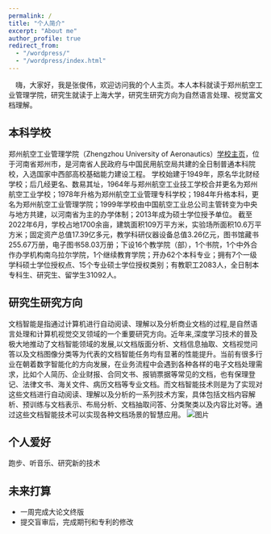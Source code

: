 ```yaml
---
permalink: /
title: "个人简介"
excerpt: "About me"
author_profile: true
redirect_from: 
  - "/wordpress/"
  - "/wordpress/index.html"
---
```


<!-- {% include base_path %} -->
　嗨，大家好，我是张俊伟，欢迎访问我的个人主页。本人本科就读于郑州航空工业管理学院，研究生就读于上海大学，研究生研究方向为自然语言处理、视觉富文档理解。

## 本科学校
<!-- I use qualitative, quantitative, and computational methods to holistically investigate socio-technical systems of technology and knowledge production. I have a particular focus on decentralized communities and institutions, such as open source software, scientific research, peer production platforms (like Wikipedia), and social media sites. Most of my previous work has focused on [Wikipedia](http://enwp.org/Wikipedia), where I've studied the people and algorithms that produce and maintain an open encyclopedia. I’ve also studied scientific research networks and projects, including the [Long-Term Ecological Research Network](https://lternet.edu/), the [Open Science Grid](https://www.opensciencegrid.org/), and the [Moore-Sloan Data Science Environments](http://msdse.org/). I study topics including newcomer socialization, cooperation and conflict, community governance, specialization and professionalization, information verification and quality control, hackathons and community workshops, the roles of support staff and technicians, bias and discrimination, and diversity and inclusion. I also often focus on how these issues all intersect with and are embedded in the design of software and automated systems. -->

郑州航空工业管理学院（Zhengzhou University of Aeronautics）[学校主页](http://zua.edu.cn/)，位于河南省郑州市，是河南省人民政府与中国民用航空局共建的全日制普通本科院校，入选国家中西部高校基础能力建设工程。
学校始建于1949年，原名华北财经学校；后几经更名、数易其址，1964年与郑州航空工业技工学校合并更名为郑州航空工业学校；1978年升格为郑州航空工业管理专科学校；1984年升格本科，更名为郑州航空工业管理学院；1999年学校由中国航空工业总公司主管转变为中央与地方共建，以河南省为主的办学体制；2013年成为硕士学位授予单位。
截至2022年6月，学校占地1700余亩，建筑面积109万平方米，实验场所面积10.6万平方米；固定资产总值17.39亿多元，教学科研仪器设备总值3.26亿元，图书馆藏书255.67万册，电子图书58.03万册；下设16个教学院（部），1个书院，1个中外合作办学机构南乌拉尔学院，1个继续教育学院；开办62个本科专业；拥有7个一级学科硕士学位授权点、15个专业硕士学位授权类别；有教职工2083人，全日制本专科生、研究生、留学生31092人。

<!-- I received my Ph.D from the [UC-Berkeley School of Information](http://ischool.berkeley.edu), my M.A. from the [Communication, Culture, and Technology program](http://cct.georgetown.edu) at Georgetown University, and my B.A. in [the Humanities program](https://liberalarts.utexas.edu/humanities/) at the University of Texas at Austin. For just under five years after receiving my Ph.D, I was at the [Berkeley Institute for Data Science](https://bids.berkeley.edu) as a staff ethnographer. At BIDS, I was first a postdoctoral scholar, then became a principal investigator and led several research and education efforts, including the institute’s Data Science Studies efforts and the [Best Practices in Data Science](https://osf.io/ctfqn/) series.
 -->
## 研究生研究方向
文档智能是指通过计算机进行自动阅读、理解以及分析商业文档的过程,是自然语言处理和计算机视觉交叉领域的一个重要研究方向。近年来,深度学习技术的普及极大地推动了文档智能领域的发展,以文档版面分析、文档信息抽取、文档视觉问答以及文档图像分类等为代表的文档智能任务均有显著的性能提升。当前有很多行业在朝着数字智能化的方向发展，在业务流程中会遇到各种各样的电子文档处理需求，比如个人简历、企业财报、合同文书、报销票据等常见的文档，也有保理登记、法律文书、海关文件、病历文档等专业文档。而文档智能技术则是为了实现对这些文档进行自动阅读、理解以及分析的一系列技术方案，具体包括文档内容解析、预训练与文档表示、布局分析、文档抽取问答、分类聚类以及内容比对等。通过这些文档智能技术可以实现各种文档场景的智慧应用。
![图片]([http://baidu.com/hellotest.png](https://github.com/ZjwHaoYun/zjw.github.io/blob/master/images/yanjiuneirong.png))

## 个人爱好
跑步、听音乐、研究新的技术

## 未来打算
- 一周完成大论文终版
- 提交盲审后，完成期刊和专利的修改




